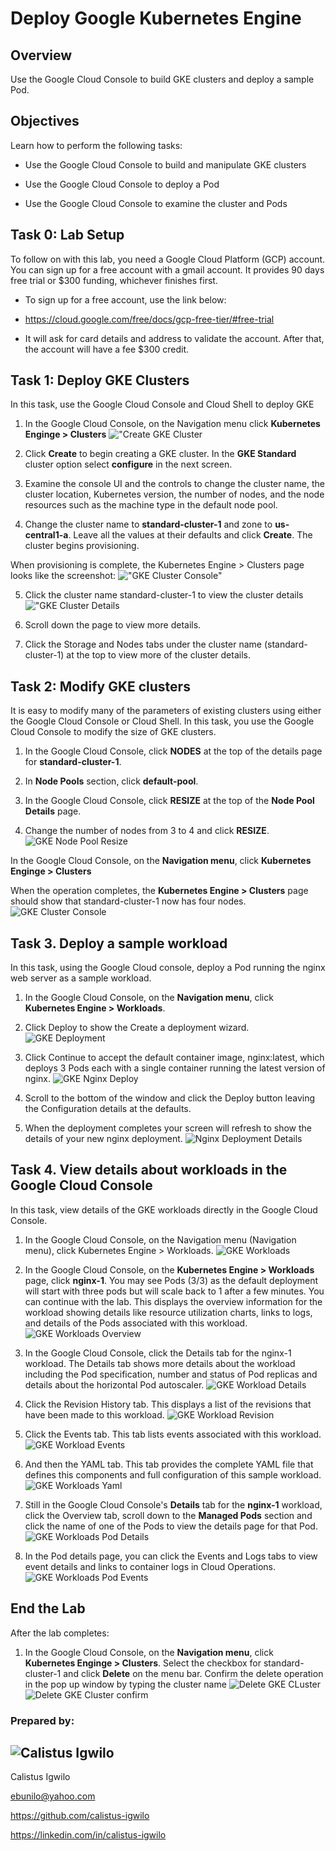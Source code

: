 
# Deploy Google Kubernetes Engine

## Overview

Use the Google Cloud Console to build GKE clusters and deploy a sample Pod.

## Objectives

Learn how to perform the following tasks:

* Use the Google Cloud Console to build and manipulate GKE clusters

* Use the Google Cloud Console to deploy a Pod

* Use the Google Cloud Console to examine the cluster and Pods

## Task 0: Lab Setup

To follow on with this lab, you need a Google Cloud Platform (GCP) account. You can sign up for a free account with a gmail account. It provides 90 days free trial or $300 funding, whichever finishes first.

* To sign up for a free account, use the link below:

* https://cloud.google.com/free/docs/gcp-free-tier/#free-trial

* It will ask for card details and address to validate the account. After that, the account will have a fee $300 credit.

## Task 1: Deploy GKE Clusters

In this task, use the Google Cloud Console and Cloud Shell to deploy GKE

1. In the Google Cloud Console, on the Navigation menu click **Kubernetes Enginge > Clusters**
!["Create GKE Cluster](images/gke-clusters.png "Create GKE Cluster")

2. Click **Create** to begin creating a GKE cluster. In the **GKE Standard** cluster option select **configure** in the next screen.

3. Examine the console UI and the controls to change the cluster name, the cluster location, Kubernetes version, the number of nodes, and the node resources such as the machine type in the default node pool.

4. Change the cluster name to **standard-cluster-1** and zone to **us-central1-a**. Leave all the values at their defaults and click **Create**.
The cluster begins provisioning.

When provisioning is complete, the Kubernetes Engine > Clusters page looks like the screenshot:
!["GKE Cluster Console"](images/gke-cluster-console.png "GKE Cluster Console")

5. Click the cluster name standard-cluster-1 to view the cluster details
!["GKE Cluster Details](images/gke-cluster-details.png "GKE Cluster Details")

6. Scroll down the page to view more details.

7. Click the Storage and Nodes tabs under the cluster name (standard-cluster-1) at the top to view more of the cluster details.

## Task 2: Modify GKE clusters

It is easy to modify many of the parameters of existing clusters using either the Google Cloud Console or Cloud Shell. In this task, you use the Google Cloud Console to modify the size of GKE clusters.

1. In the Google Cloud Console, click **NODES** at the top of the details page for **standard-cluster-1**.

2. In **Node Pools** section, click **default-pool**.

3. In the Google Cloud Console, click **RESIZE** at the top of the **Node Pool Details** page.

4. Change the number of nodes from 3 to 4 and click **RESIZE**.
![GKE Node Pool Resize](images/gke-pool-resize.png "GKE Node Pool Resize")

In the Google Cloud Console, on the **Navigation menu**, click **Kubernetes Enginge > Clusters**

When the operation completes, the **Kubernetes Engine > Clusters** page should show that standard-cluster-1 now has four nodes.
![GKE Cluster Console](images/gke-cluster-console-2.png "GKE Cluster Console")

## Task 3. Deploy a sample workload

In this task, using the Google Cloud console, deploy a Pod running the nginx web server as a sample workload.

1. In the Google Cloud Console, on the **Navigation menu**, click **Kubernetes Engine > Workloads**.

2. Click Deploy to show the Create a deployment wizard.
![GKE Deployment](images/gke-deployment.png "GKE Deployment")

3. Click Continue to accept the default container image, nginx:latest, which deploys 3 Pods each with a single container running the latest version of nginx.
![GKE Nginx Deploy](images/gke-deploy.png "GKE Nginx Deploy")

4. Scroll to the bottom of the window and click the Deploy button leaving the Configuration details at the defaults.

5. When the deployment completes your screen will refresh to show the details of your new nginx deployment.
![Nginx Deployment Details](images/gke-nginx-deployment-details.png "nginx deployment details")

## Task 4. View details about workloads in the Google Cloud Console

In this task, view details of the GKE workloads directly in the Google Cloud Console.

1. In the Google Cloud Console, on the Navigation menu (Navigation menu), click Kubernetes Engine > Workloads.
![GKE Workloads](images/gke-workloads.png "GKE Workloads")

2. In the Google Cloud Console, on the **Kubernetes Engine > Workloads** page, click **nginx-1**.
You may see Pods (3/3) as the default deployment will start with three pods but will scale back to 1 after a few minutes. You can continue with the lab.
This displays the overview information for the workload showing details like resource utilization charts, links to logs, and details of the Pods associated with this workload.
![GKE Workloads Overview](images/gke-workloads-overview.png "GKE Workloads Overview")

3. In the Google Cloud Console, click the Details tab for the nginx-1 workload. The Details tab shows more details about the workload including the Pod specification, number and status of Pod replicas and details about the horizontal Pod autoscaler.
![GKE Workload Details](images/gke-workloads-details.png "GKE Workload details")

4. Click the Revision History tab. This displays a list of the revisions that have been made to this workload.
![GKE Workload Revision](images/gke-workload-revision.png "GKE Workload Revision")

5. Click the Events tab. This tab lists events associated with this workload.
![GKE Workload Events](images/gke-workloads-events.png "GKE Workloads Events")

6. And then the YAML tab. This tab provides the complete YAML file that defines this components and full configuration of this sample workload.
![GKE Workloads Yaml](images/gke-workloads-yaml.png "GKE Workloads yaml")

7. Still in the Google Cloud Console's **Details** tab for the **nginx-1** workload, click the Overview tab, scroll down to the **Managed Pods** section and click the name of one of the Pods to view the details page for that Pod.
![GKE Workloads Pod Details](images/gke-workoads-pod-details.png "GKE Workloads pod details")

8. In the Pod details page, you can click the Events and Logs tabs to view event details and links to container logs in Cloud Operations.
![GKE Workloads Pod Events](images/gke-workload-pod-events.png "GKE Workloads pod Events")

## End the Lab
After the lab completes:

1. In the Google Cloud Console, on the **Navigation menu**, click **Kubernetes Enginge > Clusters**. Select the checkbox for standard-cluster-1 and click **Delete** on the menu bar. Confirm the delete operation in the pop up window by typing the cluster name
![Delete GKE CLuster](images/gke-cluster-delete.png "Delete GKE cluster")
![Delete GKE Cluster confirm](images/gke-cluster-delete-confirm.png "Delete GKE Cluster confirm")

### Prepared by:
![Calistus Igwilo](images/calistus-igwilo.png "Calistus Igwilo")
---
Calistus Igwilo

ebunilo@yahoo.com

https://github.com/calistus-igwilo

https://linkedin.com/in/calistus-igwilo


